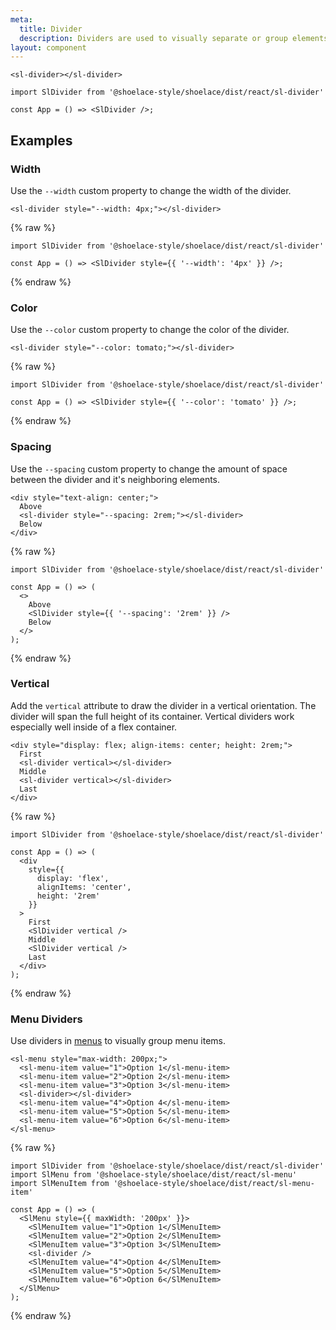 ```yaml
---
meta:
  title: Divider
  description: Dividers are used to visually separate or group elements.
layout: component
---
```


```html:preview
<sl-divider></sl-divider>
```

```jsx:react
import SlDivider from '@shoelace-style/shoelace/dist/react/sl-divider'

const App = () => <SlDivider />;
```

## Examples

### Width

Use the `--width` custom property to change the width of the divider.

```html:preview
<sl-divider style="--width: 4px;"></sl-divider>
```

{% raw %}

```jsx:react
import SlDivider from '@shoelace-style/shoelace/dist/react/sl-divider'

const App = () => <SlDivider style={{ '--width': '4px' }} />;
```

{% endraw %}

### Color

Use the `--color` custom property to change the color of the divider.

```html:preview
<sl-divider style="--color: tomato;"></sl-divider>
```

{% raw %}

```jsx:react
import SlDivider from '@shoelace-style/shoelace/dist/react/sl-divider'

const App = () => <SlDivider style={{ '--color': 'tomato' }} />;
```

{% endraw %}

### Spacing

Use the `--spacing` custom property to change the amount of space between the divider and it's neighboring elements.

```html:preview
<div style="text-align: center;">
  Above
  <sl-divider style="--spacing: 2rem;"></sl-divider>
  Below
</div>
```

{% raw %}

```jsx:react
import SlDivider from '@shoelace-style/shoelace/dist/react/sl-divider'

const App = () => (
  <>
    Above
    <SlDivider style={{ '--spacing': '2rem' }} />
    Below
  </>
);
```

{% endraw %}

### Vertical

Add the `vertical` attribute to draw the divider in a vertical orientation. The divider will span the full height of its container. Vertical dividers work especially well inside of a flex container.

```html:preview
<div style="display: flex; align-items: center; height: 2rem;">
  First
  <sl-divider vertical></sl-divider>
  Middle
  <sl-divider vertical></sl-divider>
  Last
</div>
```

{% raw %}

```jsx:react
import SlDivider from '@shoelace-style/shoelace/dist/react/sl-divider'

const App = () => (
  <div
    style={{
      display: 'flex',
      alignItems: 'center',
      height: '2rem'
    }}
  >
    First
    <SlDivider vertical />
    Middle
    <SlDivider vertical />
    Last
  </div>
);
```

{% endraw %}

### Menu Dividers

Use dividers in [menus](/components/menu) to visually group menu items.

```html:preview
<sl-menu style="max-width: 200px;">
  <sl-menu-item value="1">Option 1</sl-menu-item>
  <sl-menu-item value="2">Option 2</sl-menu-item>
  <sl-menu-item value="3">Option 3</sl-menu-item>
  <sl-divider></sl-divider>
  <sl-menu-item value="4">Option 4</sl-menu-item>
  <sl-menu-item value="5">Option 5</sl-menu-item>
  <sl-menu-item value="6">Option 6</sl-menu-item>
</sl-menu>
```

{% raw %}

```jsx:react
import SlDivider from '@shoelace-style/shoelace/dist/react/sl-divider'
import SlMenu from '@shoelace-style/shoelace/dist/react/sl-menu'
import SlMenuItem from '@shoelace-style/shoelace/dist/react/sl-menu-item'

const App = () => (
  <SlMenu style={{ maxWidth: '200px' }}>
    <SlMenuItem value="1">Option 1</SlMenuItem>
    <SlMenuItem value="2">Option 2</SlMenuItem>
    <SlMenuItem value="3">Option 3</SlMenuItem>
    <sl-divider />
    <SlMenuItem value="4">Option 4</SlMenuItem>
    <SlMenuItem value="5">Option 5</SlMenuItem>
    <SlMenuItem value="6">Option 6</SlMenuItem>
  </SlMenu>
);
```

{% endraw %}

